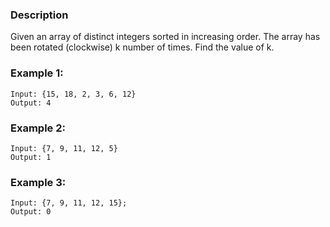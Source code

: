 ### Description

Given an array of distinct integers sorted in increasing order. The array has been rotated (clockwise) k number of times. 
Find the value of k.

### Example 1:

```
Input: {15, 18, 2, 3, 6, 12}
Output: 4
```

### Example 2:

```
Input: {7, 9, 11, 12, 5}
Output: 1
```

### Example 3:

```
Input: {7, 9, 11, 12, 15};
Output: 0
```

